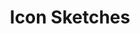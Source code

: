 ---
title: Icon Sketches 
published_at: 2024-04-12
snippet: A rough sktech of icons  
disable_html_sanitization: true
allow_math: true
---